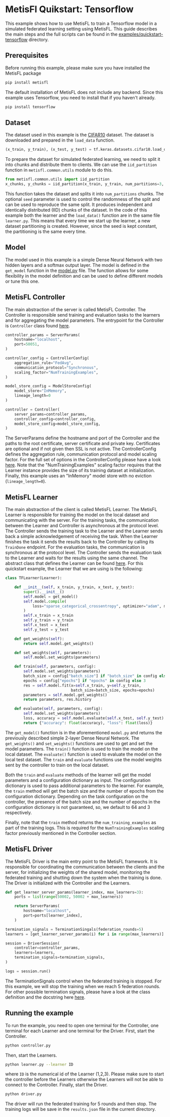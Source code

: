 # MetisFl Quikstart: Tensorflow

This example shows how to use MetisFL to train a Tensorflow model in a simulated federated learning setting using MetisFL. This guide describes the main steps and the full scripts can be found in the [examples/quickstart-tensorflow](https://github.com/NevronAI/metisfl/tree/main/examples/quickstart-tensorflow) directory. 

## Prerequisites

Before running this example, please make sure you have installed the MetisFL package 

```bash
pip install metisfl
```

The default installation of MetisFL does not include any backend. Since this example uses Tensorflow, you need to install that if you haven't already. 

```bash
pip install tensorflow
```

## Dataset

The dataset used in this example is the [CIFAR10](https://www.cs.toronto.edu/~kriz/cifar.html) dataset. The dataset is downloaded and prepared in the `load_data` function.

```python
(x_train, y_train), (x_test, y_test) = tf.keras.datasets.cifar10.load_data()
```

To prepare the dataset for simulated federated learning, we need to split it into chunks and distribute them to clients. We can use the `iid_partition` function in `metisfl.common.utils`  module to do this. 

```python
from metisfl.common.utils import iid_partition
x_chunks, y_chunks = iid_partition(x_train, y_train, num_partitions=3, seed=1990)
```

This function takes the dataset and splits it into `num_partitions` chunks. The optional `seed` parameter is used to control the randomness of the split and can be used to reproduce the same split. It produces independent and identically distributed (IID) chunks of the dataset. In the code of this example both the learner and the `load_data()` function are in the same file `learner.py`. This means that every time we start up the learner, a new dataset partitioning is created. However, since the seed is kept constant, the partitioning is the same every time. 

## Model 

The model used in this example is a simple Dense Neural Network with two hidden layers and a softmax output layer. The model is defined in the `get_model` function in the [model.py](https://github.com/NevronAI/metisfl/blob/main/examples/quickstart-tensorflow/model.py) file. The function allows for some flexibility in the model definition and can be used to define different models or tune this one.

## MetisFL Controller

The main abstraction of the server is called MetisFL Controller. The Controller is responsible send training and evaluation tasks to the learners and for aggregating the model parameters. The entrypoint for the Controller is `Controller` class found [here](https://github.com/NevronAI/metisfl/blob/127ad7147133d25188fc07018f2d031d6ad1b622/metisfl/controller/controller_instance.py#L10). 

```python 
controller_params = ServerParams(
    hostname="localhost",
    port=50051,
)

controller_config = ControllerConfig(
    aggregation_rule="FedAvg",
    communication_protocol="Synchronous",
    scaling_factor="NumTrainingExamples",
)

model_store_config = ModelStoreConfig(
    model_store="InMemory",
    lineage_length=0
)

controller = Controller(
    server_params=controller_params,
    controller_config=controller_config,
    model_store_config=model_store_config,
)
```

The ServerParams define the hostname and port of the Controller and the paths to the root certificate, server certificate and private key. Certificates are optional and if not given then SSL is not active. The ControllerConfig defines the aggregation rule, communication protocol and model scaling factor. For the full set of options in the ControllerConfig please have a look [here](https://github.com/NevronAI/metisfl/blob/127ad7147133d25188fc07018f2d031d6ad1b622/metisfl/common/types.py#L99). Note that the "NumTrainingExamples" scaling factor requires that the Learner instance provides the size of its training dataset at initialization. Finally, this example uses an "InMemory" model store with no eviction (`lineage_length=0`). 


## MetisFL Learner

The main abstraction of the client is called MetisFL Learner. The MetisFL Learner is responsible for training the model on the local dataset and communicating with the server. For the training tasks, the communication between the Learner and Controller is asynchronous at the protocol level. The Controller sends the training task to the Learner and the Learner sends back a simple acknowledgement of receiving the task. When the Learner finishes the task it sends the results back to the Controller by calling its `TrainDone` endpoint. For the evaluation tasks, the communication is synchronous at the protocol level. The Controller sends the evaluation task to the Learner and waits for the results using the same channel. The abstract class that defines the Learner can be found [here](
    https://github.com/NevronAI/metisfl/blob/main/metisfl/learner/learner.py). For this quickstart example, the Learner that we are using is the following: 

```python
class TFLearner(Learner):

    def __init__(self, x_train, y_train, x_test, y_test):
        super().__init__()
        self.model = get_model()
        self.model.compile(
            loss="sparse_categorical_crossentropy", optimizer="adam", metrics=["accuracy"]
        )
        self.x_train = x_train
        self.y_train = y_train
        self.x_test = x_test
        self.y_test = y_test

    def get_weights(self):
        return self.model.get_weights()

    def set_weights(self, parameters):
        self.model.set_weights(parameters)

    def train(self, parameters, config):
        self.model.set_weights(parameters)
        batch_size = config["batch_size"] if "batch_size" in config else 64
        epochs = config["epochs"] if "epochs" in config else 3
        res = self.model.fit(x=self.x_train, y=self.y_train,
                             batch_size=batch_size, epochs=epochs)
        parameters = self.model.get_weights()
        return parameters, res.history

    def evaluate(self, parameters, config):
        self.model.set_weights(parameters)
        loss, accuracy = self.model.evaluate(self.x_test, self.y_test)
        return {"accuracy": float(accuracy), "loss": float(loss)}
```

The `get_model()` function is in the aforementioned `model.py` and returns the previously described simple 2-layer Dense Neural Network. The `get_weights()` and `set_weights()` functions are used to get and set the model parameters. The `train()` function is used to train the model on the local dataset. The `evaluate()` function is used to evaluate the model on the local test dataset. The `train` and `evaluate` functions use the model weights sent by the controller to train on the local dataset. 

Both the `train` and `evaluate` methods of the learner will get the model parameters and a configuration dictionary as input. The configuration dictionary is used to pass additional parameters to the learner. For example, the `train` method will get the batch size and the number of epochs from the configuration dictionary. Depending on the task configuration on the controller, the presence of the batch size and the number of epochs in the configuration dictionary is not guaranteed, so, we default to 64 and 3 respectively.

Finally, note that the `train` method returns the `num_training_examples` as part of the training logs. This is required for the `NumTrainingExamples` scaling factor previously mentioned in the Controller section. 

## MetisFL Driver

The MetisFL Driver is the main entry point to the MetisFL framework. It is responsible for coordinating the communication between the clients and the server, for initializing the weights of the shared model, monitoring the federated training and shutting down the system when the training is done. The Driver is initialized with the Controller and the Learners. 

```python
def get_learner_server_params(learner_index, max_learners=3):    
    ports = list(range(50002, 50002 + max_learners))

    return ServerParams(
        hostname="localhost",
        port=ports[learner_index],
    )

termination_signals = TerminationSingals(federation_rounds=5)
learners = [get_learner_server_params(i) for i in range(max_learners)]

session = DriverSession(
    controller=controller_params,
    learners=learners,
    termination_signals=termination_signals,
)

logs = session.run()
```
The TerminationSignals control when the federated training is stopped. For this example, we will stop the training when we reach 5 federation rounds. For other possible termination signals, please have a look at the class definition and the docstring here [here](https://github.com/NevronAI/metisfl/blob/127ad7147133d25188fc07018f2d031d6ad1b622/metisfl/common/types.py#L18).
## Running the example

To run the example, you need to open one terminal for the Controller, one terminal for each Learner and one terminal for the Driver. First, start the Controller. 

```bash
python controller.py
```
Then, start the Learners.

```bash
python learner.py --learner ID
```

where `ID` is the numerical id of the Learner (1,2,3). Please make sure to start the controller before the Learners otherwise the Learners will not be able to connect to the Controller. Finally, start the Driver. 

```bash
python driver.py
```

The driver will run the federated training for 5 rounds and then stop. The training logs will be save in the `results.json` file in the current directory.

